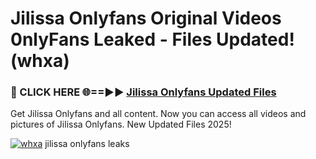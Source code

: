 # Jilissa Onlyfans Original Videos 0nlyFans Leaked - Files Updated! (whxa)

<h3>🔴 CLICK HERE 🌐==►► <a href="https://tinyurl.com/2wckxsce" rel="nofollow">Jilissa Onlyfans Updated Files</a></h3>

Get Jilissa Onlyfans and all content. Now you can access all videos and pictures of Jilissa Onlyfans. New Updated Files 2025!

[![whxa](https://i.imgur.com/AFduVYN.gif)](https://tinyurl.com/2wckxsce)
jilissa onlyfans leaks